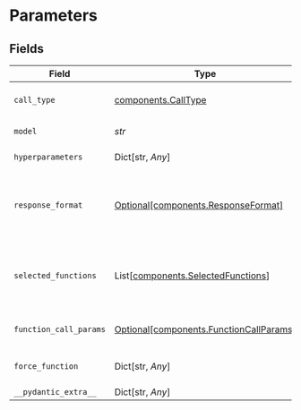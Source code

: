 # Parameters


## Fields

| Field                                                                                    | Type                                                                                     | Required                                                                                 | Description                                                                              |
| ---------------------------------------------------------------------------------------- | ---------------------------------------------------------------------------------------- | ---------------------------------------------------------------------------------------- | ---------------------------------------------------------------------------------------- |
| `call_type`                                                                              | [components.CallType](../../models/components/calltype.md)                               | :heavy_check_mark:                                                                       | Type of API calling - "chat" or "completion"                                             |
| `model`                                                                                  | *str*                                                                                    | :heavy_check_mark:                                                                       | Model unique name                                                                        |
| `hyperparameters`                                                                        | Dict[str, *Any*]                                                                         | :heavy_minus_sign:                                                                       | Model-specific hyperparameters                                                           |
| `response_format`                                                                        | [Optional[components.ResponseFormat]](../../models/components/responseformat.md)         | :heavy_minus_sign:                                                                       | Response format for the model with the key "type" and value "text" or "json_object"      |
| `selected_functions`                                                                     | List[[components.SelectedFunctions](../../models/components/selectedfunctions.md)]       | :heavy_minus_sign:                                                                       | List of functions to be called by the model, refer to OpenAI schema for more details     |
| `function_call_params`                                                                   | [Optional[components.FunctionCallParams]](../../models/components/functioncallparams.md) | :heavy_minus_sign:                                                                       | Function calling mode - "none", "auto" or "force"                                        |
| `force_function`                                                                         | Dict[str, *Any*]                                                                         | :heavy_minus_sign:                                                                       | Force function-specific parameters                                                       |
| `__pydantic_extra__`                                                                     | Dict[str, *Any*]                                                                         | :heavy_minus_sign:                                                                       | N/A                                                                                      |